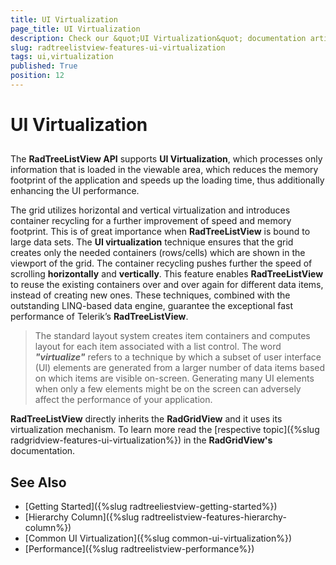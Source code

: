 ```yaml
---
title: UI Virtualization
page_title: UI Virtualization
description: Check our &quot;UI Virtualization&quot; documentation article for the RadTreeListView {{ site.framework_name }} control.
slug: radtreelistview-features-ui-virtualization
tags: ui,virtualization
published: True
position: 12
---
```


# UI Virtualization



## 

The __RadTreeListView API__ supports __UI Virtualization__, which processes only information that is loaded in the viewable area, which reduces the memory footprint of the application and speeds up the loading time, thus additionally enhancing the UI performance. 

The grid utilizes horizontal and vertical virtualization and introduces container recycling for a further improvement of speed and memory footprint. This is of great importance when __RadTreeListView__ is bound to large data sets. The __UI virtualization__ technique ensures that the grid creates only the needed containers (rows/cells) which are shown in the viewport of the grid. The container recycling pushes further the speed of scrolling __horizontally__ and __vertically__. This feature enables __RadTreeListView__ to reuse the existing containers over and over again for different data items, instead of creating new ones. These techniques, combined with the outstanding LINQ-based data engine, guarantee the exceptional fast performance of Telerik’s __RadTreeListView__.

>The standard layout system creates item containers and computes layout for each item associated with a list control. The word ___"virtualize"___ refers to a technique by which a subset of user interface (UI) elements are generated from a larger number of data items based on which items are visible on-screen. Generating many UI elements when only a few elements might be on the screen can adversely affect the performance of your application.

__RadTreeListView__ directly inherits the __RadGridView__ and it uses its virtualization mechanism. To learn more read the [respective topic]({%slug radgridview-features-ui-virtualization%}) in the __RadGridView's__ documentation.

## See Also  
 * [Getting Started]({%slug radtreeliestview-getting-started%})
 * [Hierarchy Column]({%slug radtreelistview-features-hierarchy-column%}) 
 * [Common UI Virtualization]({%slug common-ui-virtualization%})
 * [Performance]({%slug radtreelistview-performance%})
